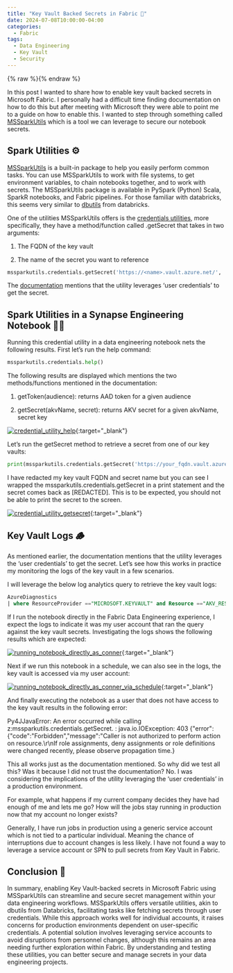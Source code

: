 ```yaml
---
title: "Key Vault Backed Secrets in Fabric 🔐"
date: 2024-07-08T10:00:00-04:00
categories:
  - Fabric
tags:
  - Data Engineering
  - Key Vault
  - Security
---
```


{% raw %}<img src="/blog/assets/images/blog_images/key-vault-backed-secrets-in-fabric/blog_image.jpg" alt="">{% endraw %}

In this post I wanted to share how to enable key vault backed secrets in Microsoft Fabric. I personally had a difficult time finding documentation on how to do this but after meeting with Microsoft they were able to point me to a guide on how to enable this. I wanted to step through something called [MSSparkUtils](https://learn.microsoft.com/en-us/fabric/data-engineering/microsoft-spark-utilities) which is a tool we can leverage to secure our notebook secrets.

## Spark Utilities ⚙️

[MSSparkUtils](https://learn.microsoft.com/en-us/fabric/data-engineering/microsoft-spark-utilities) is a built-in package to help you easily perform common tasks. You can use MSSparkUtils to work with file systems, to get environment variables, to chain notebooks together, and to work with secrets. The MSSparkUtils package is available in PySpark (Python) Scala, SparkR notebooks, and Fabric pipelines. For those familiar with databricks, this seems very similar to [dbutils]( https://learn.microsoft.com/en-us/azure/databricks/dev-tools/databricks-utils) from databricks.

One of the utilities MSSparkUtils offers is the [credentials utilities]( https://learn.microsoft.com/en-us/fabric/data-engineering/microsoft-spark-utilities#credentials-utilities), more specifically, they have a method/function called .getSecret that takes in two arguments:

1. The FQDN of the key vault

2. The name of the secret you want to reference

```python
mssparkutils.credentials.getSecret('https://<name>.vault.azure.net/', 'secret name')
```

The [documentation]( https://learn.microsoft.com/en-us/fabric/data-engineering/microsoft-spark-utilities#get-secret-using-user-credentials) mentions that the utility leverages ‘user credentials’ to get the secret.

## Spark Utilities in a Synapse Engineering Notebook 🧑‍💻

Running this credential utility in a data engineering notebook nets the following results. First let’s run the help command:

```python
mssparkutils.credentials.help()
```

The following results are displayed which mentions the two methods/functions mentioned in the documentation:

1. getToken(audience): returns AAD token for a given audience

2. getSecret(akvName, secret): returns AKV secret for a given akvName, secret key

[![credential_utility_help](/blog/assets/images/blog_images/key-vault-backed-secrets-in-fabric/credential_utility_help.png)](/blog/assets/images/blog_images/key-vault-backed-secrets-in-fabric/credential_utility_help.png){:target="_blank"}

Let’s run the getSecret method to retrieve a secret from one of our key vaults:

```python
print(mssparkutils.credentials.getSecret('https://your_fqdn.vault.azure.net/', 'your_secret'))
```

I have redacted my key vault FQDN and secret name but you can see I wrapped the mssparkutils.credentials.getSecret in a print statement and the secret comes back as [REDACTED]. This is to be expected, you should not be able to print the secret to the screen.

[![credential_utility_getsecret](/blog/assets/images/blog_images/key-vault-backed-secrets-in-fabric/credential_utility_getsecret.png)](/blog/assets/images/blog_images/key-vault-backed-secrets-in-fabric/credential_utility_getsecret.png){:target="_blank"}

## Key Vault Logs 🪵

As mentioned earlier, the documentation mentions that the utility leverages the ‘user credentials’ to get the secret. Let’s see how this works in practice my monitoring the logs of the key vault in a few scenarios.

I will leverage the below log analytics query to retrieve the key vault logs:

```sql
AzureDiagnostics
| where ResourceProvider =="MICROSOFT.KEYVAULT" and Resource =="AKV_RESOURCE_NAME"
```

If I run the notebook directly in the Fabric Data Engineering experience, I expect the logs to indicate it was my user account that ran the query against the key vault secrets. Investigating the logs shows the following results which are expected:

[![running_notebook_directly_as_conner](/blog/assets/images/blog_images/key-vault-backed-secrets-in-fabric/running_notebook_directly_as_conner.png)](/blog/assets/images/blog_images/key-vault-backed-secrets-in-fabric/running_notebook_directly_as_conner.png){:target="_blank"}

Next if we run this notebook in a schedule, we can also see in the logs, the key vault is accessed via my user account:

[![running_notebook_directly_as_conner_via_schedule](/blog/assets/images/blog_images/key-vault-backed-secrets-in-fabric/running_notebook_directly_as_conner_via_schedule.png)](/blog/assets/images/blog_images/key-vault-backed-secrets-in-fabric/running_notebook_directly_as_conner_via_schedule.png){:target="_blank"}

And finally executing the notebook as a user that does not have access to the key vault results in the following error:

Py4JJavaError: An error occurred while calling z:mssparkutils.credentials.getSecret.
: java.io.IOException: 403 {"error":{"code":"Forbidden","message":"Caller is not authorized to perform action on resource.\r\nIf role assignments, deny assignments or role definitions were changed recently, please observe propagation time.}

This all works just as the documentation mentioned. So why did we test all this? Was it because I did not trust the documentation? No. I was considering the implications of the utility leveraging the ‘user credentials’ in a production environment.

For example, what happens if my current company decides they have had enough of me and lets me go? How will the jobs stay running in production now that my account no longer exists?

Generally, I have run jobs in production using a generic service account which is not tied to a particular individual. Meaning the chance of interruptions due to account changes is less likely. I have not found a way to leverage a service account or SPN to pull secrets from Key Vault in Fabric.

## Conclusion 🏁

In summary, enabling Key Vault-backed secrets in Microsoft Fabric using MSSparkUtils can streamline and secure secret management within your data engineering workflows. MSSparkUtils offers versatile utilities, akin to dbutils from Databricks, facilitating tasks like fetching secrets through user credentials. While this approach works well for individual accounts, it raises concerns for production environments dependent on user-specific credentials. A potential solution involves leveraging service accounts to avoid disruptions from personnel changes, although this remains an area needing further exploration within Fabric. By understanding and testing these utilities, you can better secure and manage secrets in your data engineering projects.